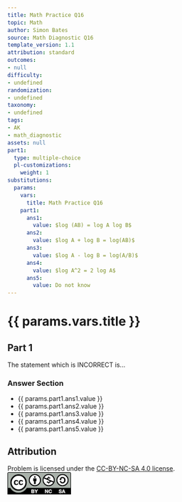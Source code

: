 ```yaml
---
title: Math Practice Q16
topic: Math
author: Simon Bates
source: Math Diagnostic Q16
template_version: 1.1
attribution: standard
outcomes:
- null
difficulty:
- undefined
randomization:
- undefined
taxonomy:
- undefined
tags:
- AK
- math_diagnostic
assets: null
part1:
  type: multiple-choice
  pl-customizations:
    weight: 1
substitutions:
  params:
    vars:
      title: Math Practice Q16
    part1:
      ans1:
        value: $log (AB) = log A log B$
      ans2:
        value: $log A + log B = log(AB)$
      ans3:
        value: $log A - log B = log(A/B)$
      ans4:
        value: $log A^2 = 2 log A$
      ans5:
        value: Do not know
---
```

# {{ params.vars.title }}

## Part 1

The statement which is INCORRECT is...

### Answer Section

- {{ params.part1.ans1.value }}
- {{ params.part1.ans2.value }}
- {{ params.part1.ans3.value }}
- {{ params.part1.ans4.value }}
- {{ params.part1.ans5.value }}

## Attribution

Problem is licensed under the [CC-BY-NC-SA 4.0 license](https://creativecommons.org/licenses/by-nc-sa/4.0/).<br> ![The Creative Commons 4.0 license requiring attribution-BY, non-commercial-NC, and share-alike-SA license.](https://raw.githubusercontent.com/firasm/bits/master/by-nc-sa.png)